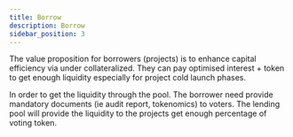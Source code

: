 ```yaml
---
title: Borrow
description: Borrow
sidebar_position: 3
---
```


The value proposition for borrowers (projects) is to enhance capital efficiency via under collateralized. They can pay optimised interest + token to get enough liquidity especially for project cold launch phases.

In order to get the liquidity through the pool. The borrower need provide mandatory documents (ie audit report, tokenomics) to voters. The lending pool will provide the liquidity to the projects get enough percentage of voting token.


